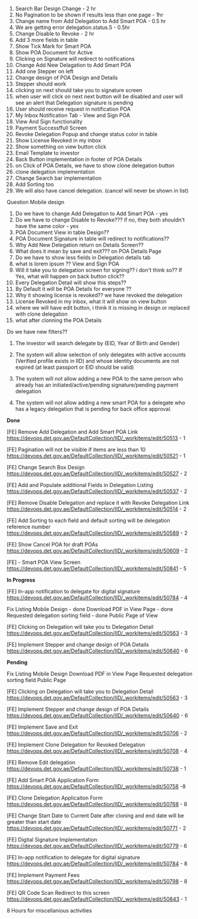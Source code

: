 1. Search Bar Design Change - 2 hr
2. No Pagination to be shown if results less than one page - 1hr
3. Change name from Add Delegation to Add Smart POA - 0.5 hr
4. We are getting error delegation.status.5 - 0.5hr
5. Change Disable to Revoke - 2 hr
6. Add 3 more fields in table
7. Show Tick Mark for Smart POA
8. Show POA Document for Active
9. Clicking on Signature will redirect to notifications
10. Change Add New Delagation to Add Smart POA
11. Add one Stepper on left
12.  Change design of POA Design and Details
13. Stepper should work
14. clicking on next should take you to signature screen
15. when user will click on next next button will be disabled and user will see an alert that Delegation signature is pending
16. User should receive request in notification POA
17. My Inbox Notification Tab - View and Sign POA 
18. View And Sign functionality
19. Payment Successffull Screen
20. Revoke Delegation Popup and change status color in table
21. Show License Revoked in my inbox
22. Show something on view button click
23. Email Template to investor
25. Back Button implementation in footer of POA Details
26. on Click of POA Details, we have to show clone delegation button
27. clone delegation implementation 
28. Change Search bar implementation
29. Add Sorting too
30. We will also have cancel delegation. (cancel will never be shown in list)





Question
Mobile design
1. Do we have to change Add Delegation to Add Smart POA - yes
2. Do we have to change Disable to Revoke??? if no, they both shouldn't have the same color - yes
3. POA Document View in table  Design??
4. POA Document Signature in table will redirect to notifications??
5. Why Add New Delegation return on Details Screen??
6. What does it mean by save and exit??? on POA Details Page
7. Do we have to show less fields in Delegation details tab
8. what is lorem ipsum ?? View and Sign POA
9. Will it take you to delegation screen for signing?? i don't think so?? If Yes, what will happen on back button click??
10. Every Delegation Detail will show this steps??
11. By Default it will be POA Details for everyone ??
12. Why it showing license is revoked?? we have revoked the delegation
13. License Revoked in my inbox, what it will show on view button
14. where we will have edit button, i think it is missing in design or replaced with clone delegation
15. what after clonning the POA Details


Do we have new filters??
1. The investor will search delegate by (EID, Year of Birth and Gender)  
    
2. The system will allow selection of only delegates with active accounts (Verified profile exists in IID) and whose identity documents are not expired (at least passport or EID should be valid)
3. The system will not allow adding a new POA to the same person who already has an initiated/active/pending signature/pending payment delegation  
    
4. The system will not allow adding a new smart POA for a delegate who has a legacy delegation that is pending for back office approval.

**Done**

[FE] Remove Add Delegation and Add Smart POA Link 
https://devops.det.gov.ae/DefaultCollection/IID/_workitems/edit/50513 - 1

[FE] Pagination will not be visible if items are less than 10
https://devops.det.gov.ae/DefaultCollection/IID/_workitems/edit/50521 - 1

[FE] Change Search Box Design
https://devops.det.gov.ae/DefaultCollection/IID/_workitems/edit/50527 - 2

[FE] Add and Populate additional Fields in Delegation Listing
https://devops.det.gov.ae/DefaultCollection/IID/_workitems/edit/50537 - 2

[FE] Remove Disable Delegation and replace it with Revoke Delegation Link
https://devops.det.gov.ae/DefaultCollection/IID/_workitems/edit/50514 - 2

[FE] Add Sorting to each field and default sorting will be delegation reference number
https://devops.det.gov.ae/DefaultCollection/IID/_workitems/edit/50589 - 2

[FE] Show Cancel POA for draft POAs 
https://devops.det.gov.ae/DefaultCollection/IID/_workitems/edit/50609 - 2

[FE] - Smart POA View Screen
https://devops.det.gov.ae/DefaultCollection/IID/_workitems/edit/50841 - 5

**In Progress**


[FE] In-app notification to delegate for digital signature
https://devops.det.gov.ae/DefaultCollection/IID/_workitems/edit/50784 - 4

Fix Listing Mobile Design - done
Download PDF in View Page - done
Requested delegation sorting field - done
Public Page of View


[FE] Clicking on Delegation will take you to Delegation Detail
https://devops.det.gov.ae/DefaultCollection/IID/_workitems/edit/50563 - 3


[FE] Implement Stepper and change design of POA Details
https://devops.det.gov.ae/DefaultCollection/IID/_workitems/edit/50640 - 6

**Pending**

Fix Listing Mobile Design
Download PDF in View Page
Requested delegation sorting field
Public Page

[FE] Clicking on Delegation will take you to Delegation Detail
https://devops.det.gov.ae/DefaultCollection/IID/_workitems/edit/50563 - 3


[FE] Implement Stepper and change design of POA Details
https://devops.det.gov.ae/DefaultCollection/IID/_workitems/edit/50640 - 6

[FE] Implement Save and Exit
https://devops.det.gov.ae/DefaultCollection/IID/_workitems/edit/50706  - 2

[FE] Implement Clone Delegation for Revoked Delegation
https://devops.det.gov.ae/DefaultCollection/IID/_workitems/edit/50708 - 4

[FE] Remove Edit delegation
https://devops.det.gov.ae/DefaultCollection/IID/_workitems/edit/50738 - 1

[FE] Add Smart POA Application Form
https://devops.det.gov.ae/DefaultCollection/IID/_workitems/edit/50758 -8

[FE] Clone Delegation Applicaiton Form
https://devops.det.gov.ae/DefaultCollection/IID/_workitems/edit/50768 - 8

[FE] Change Start Date to Current Date after cloning and end date will be greater than start date
https://devops.det.gov.ae/DefaultCollection/IID/_workitems/edit/50771 - 2

[FE] Digital Signature Implementation
https://devops.det.gov.ae/DefaultCollection/IID/_workitems/edit/50779 - 6

[FE] In-app notification to delegate for digital signature
https://devops.det.gov.ae/DefaultCollection/IID/_workitems/edit/50784 - 8

[FE] Implement Payment Fees
https://devops.det.gov.ae/DefaultCollection/IID/_workitems/edit/50798 - 8

[FE] QR Code Scan Redirect to this screen
https://devops.det.gov.ae/DefaultCollection/IID/_workitems/edit/50843 - 1

8 Hours for miscellanious activities